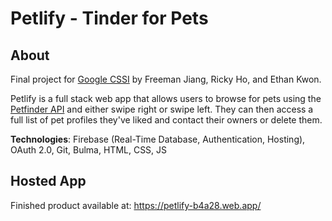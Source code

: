 # Petlify - Tinder for Pets
## About
Final project for [Google CSSI](https://buildyourfuture.withgoogle.com/programs/computer-science-summer-institute/) by Freeman Jiang, Ricky Ho, and Ethan Kwon.

Petlify is a full stack web app that allows users to browse for pets using the [Petfinder API](https://www.petfinder.com/developers/) and either swipe right or swipe left. They can then access a full list of pet profiles they've liked and contact their owners or delete them.

**Technologies**: Firebase (Real-Time Database, Authentication, Hosting), OAuth 2.0, Git, Bulma, HTML, CSS, JS

## Hosted App
Finished product available at: https://petlify-b4a28.web.app/
